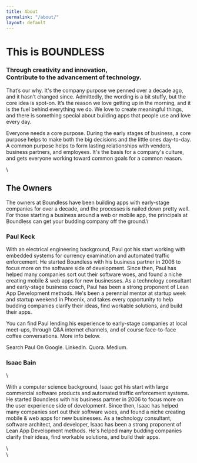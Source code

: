```yaml
---
title: About
permalink: "/about/"
layout: default
---
```


<div class="wrapper about">
<div class="grid-container">
<div class="grid-x grid-padding-x">
<div class="large-9 cell">
<h1>
This is BOUNDLESS
</h1>
<h3>Through creativity and innovation,<br>
Contribute to the advancement of technology.
</h3>
<p>
That’s our why. It's the company purpose we penned over a decade ago, and it hasn’t changed since. Admittedly, the wording is a bit stuffy, but the core idea is spot-on. It’s the reason we love getting up in the morning, and it is the fuel behind everything we do. We love to create meaningful things, and there is something special about building apps that people use and love every day.
</p>
<p>
Everyone needs a core purpose. During the early stages of business, a core purpose helps to make both the big decisions and the little ones day-to-day. A common purpose helps to form lasting relationships with vendors, business partners, and employees. It's the basis for a company's culture, and gets everyone working toward common goals for a common reason.
</p>\
<h2>The Owners</h2>
<p>
The owners at Boundless have been building apps with early-stage companies for over a decade, and the processes is nailed down pretty well. For those starting a business around a web or mobile app, the principals at Boundless can get your budding company off the ground.\
</p>
<h3>Paul Keck</h3>
<p>
With an electrical engineering background, Paul got his start working with embedded systems for currency examination and automated traffic enforcement. He started Boundless with his business partner in 2006 to focus more on the software side of development. Since then, Paul has helped many companies sort out their software woes, and found a niche creating mobile & web apps for new businesses. As a technology consultant and early-stage business coach, Paul has been a strong proponent of Lean App Development methods. He's been a perennial mentor at startup week and startup weekend in Phoenix, and takes every opportunity to help budding companies clarify their ideas, find workable solutions, and build their apps.
</p>
<p>
You can find Paul lending his experience to early-stage companies at local meet-ups, through Q&A internet channels, and of course face-to-face coffee conversations. More info below.
</p>
<p>
Search Paul On Google. LinkedIn. Quora. Medium.
</p>
<h3>Isaac Bain</h3>\
<p>
With a computer science background, Isaac got his start with large commercial software products and automated traffic enforcement systems. He started Boundless with his business partner in 2006 to focus more on the user experience side of development. Since then, Isaac has helped many companies sort out their software woes, and found a niche creating mobile & web apps for new businesses. As a technology consultant, software architect, and developer, Isaac has been a strong proponent of Lean App Development methods. He's helped many budding companies clarify their ideas, find workable solutions, and build their apps.
</p>\
</div>\
</div>
</div>
</div>